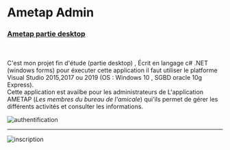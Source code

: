 # Ametap Admin
<h3><u>Ametap partie desktop</u></h3>
<br>
<br>
C'est mon projet fin d'étude (partie desktop) , Écrit en langage c# .NET (windows forms) 
pour éxecuter cette application il faut utiliser le platforme Visual Studio 2015,2017 ou 2019 (OS : Windows 10 , SGBD oracle 10g Express).
<br>
Cette application est availbe pour les administrateurs de L'application AMETAP (<i>Les membres du bureau de l'amicale</i>) qui'ils permet de gérer les différents activités et consulter les informations.

![authentification](https://user-images.githubusercontent.com/20991604/41009722-a3464828-692a-11e8-8cae-2677380ea625.png)


<hr>

![inscription](https://user-images.githubusercontent.com/20991604/41009723-a3708570-692a-11e8-85bb-5113f614e310.png)


<br>
</br>
